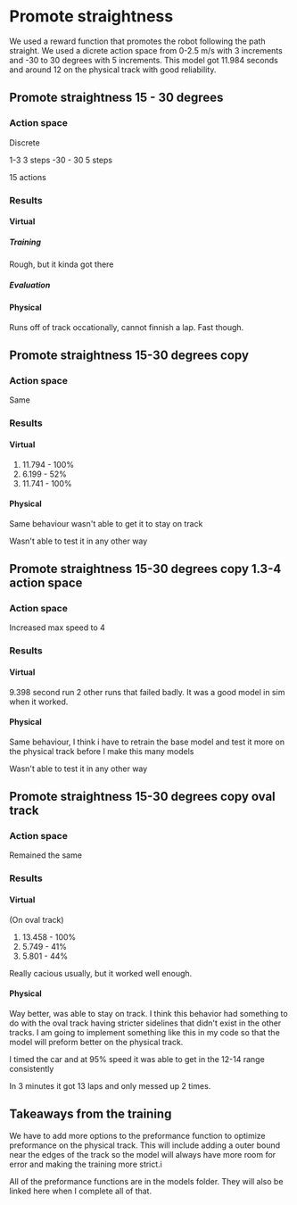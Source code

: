 # Promote straightness

We used a reward function that promotes the robot following the path straight. We used a dicrete action space from 0-2.5 m/s with 3 increments and -30 to 30 degrees with 5 increments. This model got 11.984 seconds and around 12 on the physical track with good reliability.

## Promote straightness 15 - 30 degrees

### Action space

Discrete

1-3 3 steps
-30 - 30 5 steps

15 actions

### Results

#### Virtual

##### Training

Rough, but it kinda got there

##### Evaluation



#### Physical

Runs off of track occationally, cannot finnish a lap. Fast though.

## Promote straightness 15-30 degrees copy

### Action space

Same

### Results

#### Virtual

1. 11.794 - 100%
2. 6.199 - 52%
3. 11.741 - 100%

#### Physical

Same behaviour wasn't able to get it to stay on track

Wasn't able to test it in any other way

## Promote straightness 15-30 degrees copy 1.3-4 action space

### Action space

Increased max speed to 4

### Results

#### Virtual

9.398 second run 2 other runs that failed badly. It was a good model in sim when it worked.

#### Physical

Same behaviour, I think i have to retrain the base model and test it more on the physical track before I make this many models

Wasn't able to test it in any other way

## Promote straightness 15-30 degrees copy oval track

### Action space

Remained the same

### Results

#### Virtual

(On oval track)
1. 13.458 - 100%
2. 5.749 - 41%
3. 5.801 - 44%

Really cacious usually, but it worked well enough.

#### Physical

Way better, was able to stay on track. I think this behavior had something to do with the oval track having stricter sidelines that didn't exist in the other tracks. I am going to implement something like this in my code so that the model will preform better on the physical track.

I timed the car and at 95% speed it was able to get in the 12-14 range consistently

In 3 minutes it got 13 laps and only messed up 2 times.

## Takeaways from the training

We have to add more options to the preformance function to optimize preformance on the physical track. This will include adding a outer bound near the edges of the track so the model will always have more room for error and making the training more strict.i


All of the preformance functions are in the models folder. They will also be linked here when I complete all of that.
